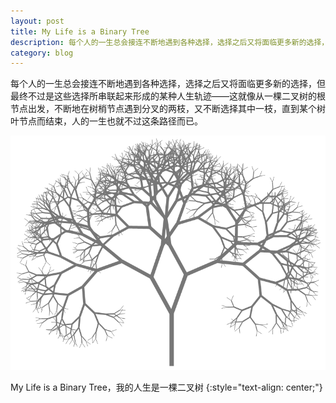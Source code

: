 ```yaml
---
layout: post
title: My Life is a Binary Tree
description: 每个人的一生总会接连不断地遇到各种选择，选择之后又将面临更多新的选择，但最终不过是这些选择所串联起来形成的某种人生轨迹——这就像从一棵二叉树的根节点出发，不断地在树梢节点遇到分叉的两枝，又不断选择其中一枝，直到某个树叶节点而结束，人的一生也就不过这条路径而已。
category: blog
---
```


每个人的一生总会接连不断地遇到各种选择，选择之后又将面临更多新的选择，但最终不过是这些选择所串联起来形成的某种人生轨迹——这就像从一棵二叉树的根节点出发，不断地在树梢节点遇到分叉的两枝，又不断选择其中一枝，直到某个树叶节点而结束，人的一生也就不过这条路径而已。

![](/assets/images/binarytree.png)

My Life is a Binary Tree，我的人生是一棵二叉树
{:style="text-align: center;"}
